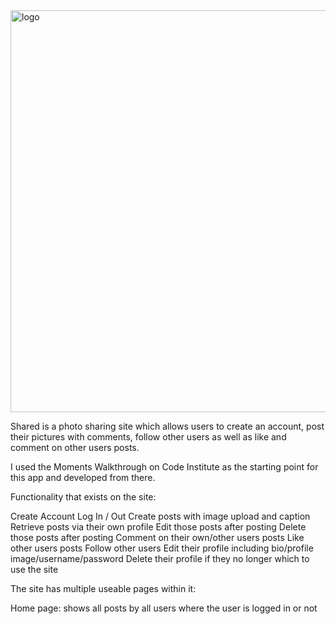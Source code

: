 <img width="643" alt="logo" src="https://user-images.githubusercontent.com/95533259/213480611-0d2cd373-9949-4053-bd6e-2e1e788c8185.png">

Shared is a photo sharing site which allows users to create an account, post their pictures with comments, follow other users as well as like and comment on other users posts.

I used the Moments Walkthrough on Code Institute as the starting point for this app and developed from there.

Functionality that exists on the site:

Create Account
Log In / Out
Create posts with image upload and caption
Retrieve posts via their own profile
Edit those posts after posting
Delete those posts after posting
Comment on their own/other users posts
Like other users posts
Follow other users
Edit their profile including bio/profile image/username/password
Delete their profile if they no longer which to use the site

The site has multiple useable pages within it:

Home page: shows all posts by all users where the user is logged in or not
